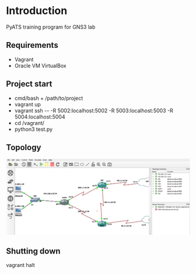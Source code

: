 # Introduction

PyATS training program for GNS3 lab

## Requirements

* Vagrant
* Oracle VM VirtualBox

## Project start

* cmd/bash + /path/to/project
* vagrant up
* vagrant ssh -- -R 5002:localhost:5002 -R 5003:localhost:5003 -R 5004:localhost:5004
* cd /vagrant/
* python3 test.py



## Topology​
![alt tag](topology.png "Ports")​       




## Shutting down

vagrant halt